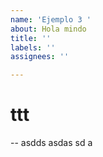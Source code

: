 ```yaml
---
name: 'Ejemplo 3 '
about: Hola mindo
title: ''
labels: ''
assignees: ''

---
```


# ttt
-- asdds 
asdas
sd
a
